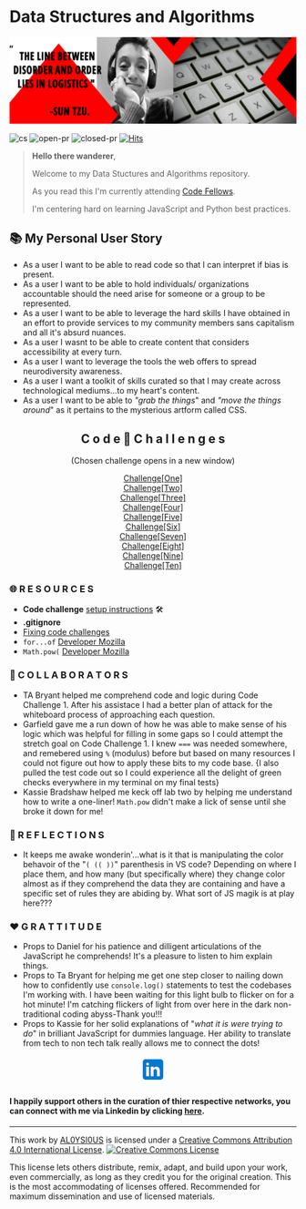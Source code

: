 # Data Structures and Algorithms

![](https://github.com/AL0YSI0US/portfolio-prep/blob/main/assets/banner_1400x422.png?raw=true)

![cs](https://img.shields.io/github/license/AL0YSI0US/data-structures-and-algorithms) ![open-pr](https://img.shields.io/github/issues-pr-raw/AL0YSI0US/data-structures-and-algorithms) ![closed-pr](https://img.shields.io/github/issues-pr-closed/AL0YSI0US/data-structures-and-algorithms) [![Hits](https://hits.seeyoufarm.com/api/count/incr/badge.svg?url=https%3A%2F%2Fgithub.com%2FAL0YSI0US%2Fdata-structures-and-algorithms&count_bg=%23FF0090&title_bg=%23555555&icon=counter-strike.svg&icon_color=%23E7E7E7&title=hits&edge_flat=false)](https://hits.seeyoufarm.com)

> **Hello there wanderer**,
>
> Welcome to my Data Stuctures and Algorithms repository.
>
> As you read this I'm currently attending [Code Fellows](https://www.codefellows.org/).
>
> I'm centering hard on learning JavaScript and Python best practices.

## 📚 My Personal User Story

+ As a user I want to be able to read code so that I can interpret if bias is present.
+ As a user I want to be able to hold individuals/ organizations accountable should the need arise for someone or a group to be represented.
+ As a user I want to be able to leverage the hard skills I have obtained in an effort to provide services to my community members sans capitalism and all it's absurd nuances.
+ As a user I wasnt to be able to create content that considers accessibility at every turn.
+ As a user I want to leverage the tools the web offers to spread neurodiversity awareness.
+ As a user I want a toolkit of skills curated so that I may create across technological mediums...to my heart's content.
+ As a user I want to be able to *"grab the things*" and *"move the things around*" as it pertains to the mysterious artform called CSS.

<h2 align="center">C o d e 👾  C h a l l e n g e s</h2>
</p>
<div align="center">
<p>(Chosen challenge opens in a new window)</p>
<a href="https://github.com/AL0YSI0US/data-structures-and-algorithms/blob/main/code-challenges/challenges-01.test.js">Challenge[One]</a>
<br>
<a href="https://github.com/AL0YSI0US/data-structures-and-algorithms/blob/main/code-challenges/challenges-02.test.js">Challenge[Two]</a>
<br>
<a href="">Challenge[Three]</a>
<br>
<a href="">Challenge[Four]</a>
<br>
<a href="">Challenge[Five]</a>
<br>
<a href="">Challenge[Six]</a>
<br>
<a href="">Challenge[Seven]</a>
<br>
<a href="">Challenge[Eight]</a>
<br>
<a href="">Challenge[Nine]</a>
<br>
<a href="">Challenge[Ten]</a>
<br>
</div>

### 🌐 R E S O U R C E S

+ **Code challenge** [setup instructions](https://codefellows.github.io/setup-guide/code-301/3-code-challenges) 🛠️
+ **.gitignore**
+ [Fixing code challenges](https://github.com/codefellows/seattle-code-301n21/blob/main/class-02/fix-challenges.md)
+ `for...of` [Developer Mozilla](https://developer.mozilla.org/en-US/docs/Web/JavaScript/Reference/Statements/for...of)
+ `Math.pow(` [Developer Mozilla](https://developer.mozilla.org/en-US/docs/Web/JavaScript/Reference/Global_Objects/Math/pow)

### 👥 C O L L A B O R A T O R S

+ TA Bryant helped me comprehend code and logic during Code Challenge 1. After his assistace I had a better plan of attack for the whiteboard process of approaching each question.
+ Garfield gave me a run down of how he was able to make sense of his logic which was helpful for filling in some gaps so I could attempt the stretch goal on Code Challenge 1. I knew `===` was needed somewhere, and remebered using `%` (modulus) before but based on many resources I could not figure out how to apply these bits to my code base. {I also pulled the test code out so I could experience all the delight of green checks everywhere in my terminal on my final tests}
+ Kassie Bradshaw helped me keck off lab two by helping me understand how to write a one-liner! `Math.pow` didn't make a lick of sense until she broke it down for me!

### 🤔 R E F L E C T I O N S

+ It keeps me awake wonderin'...what is it that is manipulating the color behavoir of  the "`( (( ))`" parenthesis in VS code? Depending on where I place them, and how many (but specifically where) they change color almost as if they comprehend the data they are containing and have a specific set of rules they are abiding by. What sort of JS magik is at play here???

### ❤️ G R A T T I T U D E

+ Props to Daniel for his patience and dilligent articulations of the JavaScript he comprehends! It's a pleasure to listen to him explain things.
+ Props to Ta Bryant for helping me get one step closer to nailing down how to confidently use `console.log()` statements to test the codebases I'm working with. I have been waiting for this light bulb to flicker on for a hot minute! I'm catching flickers of light from over here in the dark non-traditional coding abyss-Thank you!!!
+ Props to Kassie for her solid explanations of "*what it is were trying to do*" in brilliant JavaScript for dummies language. Her ability to translate from tech to non tech talk really allows me to connect the dots!

<p align="center">
<img src="https://github.com/AL0YSI0US/AL0YSI0US/blob/main/img/linkedin.png?raw=true" height="auto" width="auto">
</p>

#### I happily support others in the curation of thier respective networks, you can connect with me via Linkedin by clicking [here](https://www.linkedin.com/in/a-todd-charliemike/).

---

This work by [AL0YSI0US](https://github.com/AL0YSI0US/) is licensed under a [Creative Commons Attribution 4.0 International License](http://creativecommons.org/licenses/by/4.0/). [![Creative Commons License](https://camo.githubusercontent.com/72af7c8e70a45c471163e803748d0338b3b2b52f6b040804e549e4163de72a58/68747470733a2f2f692e6372656174697665636f6d6d6f6e732e6f72672f6c2f62792f342e302f38387833312e706e67)](http://creativecommons.org/licenses/by/4.0/)

This license lets others distribute, remix, adapt, and build upon your work, even commercially, as long as they credit you for the original creation. This is the most accommodating of licenses offered. Recommended for maximum dissemination and use of licensed materials.
